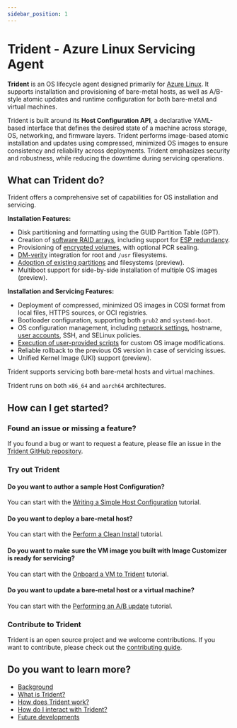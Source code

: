 ```yaml
---
sidebar_position: 1
---
```


# Trident - Azure Linux Servicing Agent

**Trident** is an OS lifecycle agent designed
primarily for [Azure
Linux](https://github.com/microsoft/azurelinux/?tab=readme-ov-file#azure-linux).
It supports installation and provisioning of bare-metal hosts, as well as
A/B-style atomic updates and runtime configuration for both bare-metal and
virtual machines.

Trident is built around its **Host Configuration API**, a declarative YAML-based
interface that defines the desired state of a machine across storage, OS,
networking, and firmware layers. Trident performs image-based atomic installation and updates using compressed, minimized OS images to ensure consistency and
reliability across deployments. Trident emphasizes security and robustness, while reducing the downtime during servicing operations.

## What can Trident do?

Trident offers a comprehensive set of capabilities for OS installation and
servicing.

**Installation Features:**

- Disk partitioning and formatting using the GUID Partition Table (GPT).
- Creation of [software RAID arrays](How-To-Guides/Create-RAID-Arrays.md),
  including support for [ESP redundancy](How-To-Guides/Set-Up-Redundant-ESP.md).
- Provisioning of [encrypted volumes](How-To-Guides/Create-Encrypted-Volume.md),
  with optional PCR sealing.
- [DM-verity](How-To-Guides/Set-Up-Root-Verity.md) integration for root and
  `/usr` filesystems.
- [Adoption of existing partitions](How-To-Guides/Adopt-Existing-Partitions.md)
  and filesystems (preview).
- Multiboot support for side-by-side installation of multiple OS images
  (preview).

**Installation and Servicing Features:**

- Deployment of compressed, minimized OS images in COSI format from local files,
  HTTPS sources, or OCI registries.
- Bootloader configuration, supporting both `grub2` and `systemd-boot`.
- OS configuration management, including [network
  settings](How-To-Guides/Configure-Networking.md), hostname, [user
  accounts](How-To-Guides/Configure-Users.md), SSH, and SELinux policies.
- [Execution of user-provided scripts](Tutorials/Running-Custom-Scripts.md) for
  custom OS image modifications.
- Reliable rollback to the previous OS version in case of servicing issues.
- Unified Kernel Image (UKI) support (preview).

Trident supports servicing both bare-metal hosts and virtual machines.

Trident runs on both `x86_64` and `aarch64` architectures.

<!-- ## See a prerecorded demo of Trident in action

[![Trident
Demo](https://img.youtube.com/vi/0/0.jpg)](https://www.youtube.com/watch?v=0) -->

## How can I get started?

### Found an issue or missing a feature?

If you found a bug or want to request a feature, please file an issue in the
[Trident GitHub repository](https://github.com/microsoft/trident/issues).

### Try out Trident

#### Do you want to author a sample Host Configuration?

You can start with the [Writing a Simple Host
Configuration](Tutorials/Writing-a-Simple-Host-Configuration.md) tutorial.

#### Do you want to deploy a bare-metal host?

You can start with the [Perform a Clean
Install](How-To-Guides/Perform-a-Clean-Install.md) tutorial.

#### Do you want to make sure the VM image you built with Image Customizer is ready for servicing?

You can start with the [Onboard a VM to
Trident](Tutorials/Onboard-a-VM-to-Trident.md) tutorial.

#### Do you want to update a bare-metal host or a virtual machine?

You can start with the [Performing an A/B
update](Tutorials/Performing-an-ABUpdate.md) tutorial.

<!-- #### Do you want to orchestrate Trident servicing operations across your fleet?

[Get started with orchestration](Trident-Orchestration.md). -->

### Contribute to Trident

Trident is an open source project and we welcome contributions. If you want to
contribute, please check out the [contributing
guide](https://github.com/microsoft/trident/blob/main/CONTRIBUTING.md).

## Do you want to learn more?

- [Background](Background.md)
- [What is Trident?](What-Is-Trident.md)
- [How does Trident work?](How-Does-Trident-Work.md)
- [How do I interact with Trident?](How-Do-I-Interact-With-Trident.md)
- [Future developments](Future-Developments.md)
